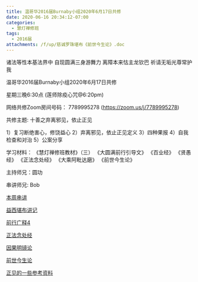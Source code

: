 ```yaml
---
title: 温哥华2016届Burnaby小组2020年6月17日共修
date: 2020-06-16 20:34:12-07:00
categories:
  - 慧灯禅修班
tags:
  - 2016届
attachments: /f/up/慈诚罗珠堪布《前世今生论》.doc
---
```

诸法等性本基法界中 自现圆满三身游舞力 离障本来怙主龙钦巴 祈请无垢光尊常护我

温哥华2016届Burnaby小组2020年6月17日共修 

星期三晚6:30点 (莲师除疫心咒@6:20pm)

网络共修Zoom房间号码： 7789995278 (<https://zoom.us/j/7789995278>)

共修主题: 十善之弃离邪见，依止正见

1）复习断绝害心，修饶益心
2）弃离邪见，依止正见定义
3）四种果报
4）自我检查和对治
5）公案分享

学习材料：
《慧灯禅修班教材》（三）
《大圆满前行引导文》
《百业经》
《贤愚经》
《正法念处经》
《大乘阿毗达磨》
《前世今生论》 
 
主持师兄：圆功

串讲师兄: Bob

[本周串讲](/f/up/不邪见串讲稿-bob-.doc)

[益西堪布讲记](/f/up/因果益西.pdf)

[前行广释4](/f/up/前行广释4.pdf)

[正法念处经](/f/up/正法念处经.pdf)

[因果明镜论](/f/up/因果明镜论.pdf)

[前世今生论](/f/up/慈诚罗珠堪布《前世今生论》.doc)

[正见的一些参考资料](/f/up/正见的一些参考资料.doc)